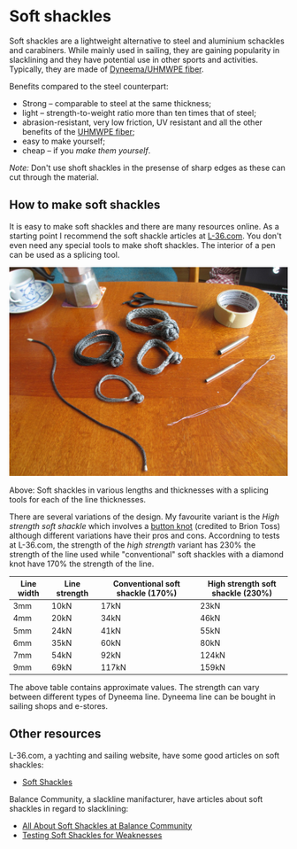 Soft shackles
=============

Soft shackles are a lightweight alternative to steel and aluminium schackles and carabiners. While mainly used in sailing, they are gaining popularity in slacklining and they have potential use in other sports and activities. Typically, they are made of [Dyneema/UHMWPE fiber](uhmwpe-fiber.md).

Benefits compared to the steel counterpart:

  * Strong – comparable to steel at the same thickness;
  * light – strength-to-weight ratio more than ten times that of steel;
  * abrasion-resistant, very low friction, UV resistant and all the other benefits of the [UHMWPE fiber](uhmwpe-fiber.md);
  * easy to make yourself;
  * cheap – if you *make them yourself*.

*Note:* Don't use shoft shackles in the presense of sharp edges as these can cut through the material.

How to make soft shackles
-------------------------

It is easy to make soft shackles and there are many resources online. As a starting point I recommend the soft shackle articles at [L-36.com](http://l-36.com/soft_shackles.php?menu=4). You don't even need any special tools to make shoft shackles. The interior of a pen can be used as a splicing tool.

![Soft shackles and tools](img/soft-shackles.jpg)

Above: Soft shackles in various lengths and thicknesses with a splicing tools for each of the line thicknesses.

There are several variations of the design. My favourite variant is the *High strength soft shackle* which involves a [button knot](http://l-36.com/button_knot_top.php) (credited to Brion Toss) although different variations have their pros and cons. Accordning to tests at L-36.com, the strength of the *high strength* variant has 230% the strength of the line used while "conventional" soft shackles with a diamond knot have 170% the strength of the line.

<table>
<thead>
<tr><th>Line width</th><th>Line strength</th><th>Conventional soft shackle (170%)</th><th>High strength soft shackle (230%)</th></tr>
</thead>
<tbody>
<tr><td>3mm</td><td>10kN</td><td>17kN</td><td>23kN</td></tr>
<tr><td>4mm</td><td>20kN</td><td>34kN</td><td>46kN</td></tr>
<tr><td>5mm</td><td>24kN</td><td>41kN</td><td>55kN</td></tr>
<tr><td>6mm</td><td>35kN</td><td>60kN</td><td>80kN</td></tr>
<tr><td>7mm</td><td>54kN</td><td>92kN</td><td>124kN</td></tr>
<tr><td>9mm</td><td>69kN</td><td>117kN</td><td>159kN</td></tr>
</tbody>
</table>

The above table contains approximate values. The strength can vary between different types of Dyneema line. Dyneema line can be bought in sailing shops and e-stores.

Other resources
---------------

L-36.com, a yachting and sailing website, have some good articles on soft shackles:

  * [Soft Shackles](http://l-36.com/soft_shackles.php?menu=4)

Balance Community, a slackline manifacturer, have articles about soft shackles in regard to slacklining:

  * [All About Soft Shackles at Balance Community](http://www.balancecommunity.com/slack-science/soft-shackles/)
  * [Testing Soft Shackles for Weaknesses](http://www.balancecommunity.com/slack-science/soft-shackles/)
